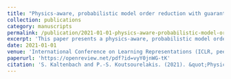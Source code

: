```yaml
---
title: "Physics-aware, probabilistic model order reduction with guaranteed stability"
collection: publications
category: manuscripts
permalink: /publication/2021-01-01-physics-aware-probabilistic-model-order-reduction
excerpt: 'This paper presents a physics-aware, probabilistic model order reduction approach that ensures stability while efficiently reducing computational complexity.'
date: 2021-01-01
venue: 'International Conference on Learning Representations (ICLR, peer-reviewed)'
paperurl: 'https://openreview.net/pdf?id=vyY0jnWG-tK'
citation: 'S. Kaltenbach and P.-S. Koutsourelakis. (2021). &quot;Physics-aware, probabilistic model order reduction with guaranteed stability.&quot; <i>International Conference on Learning Representations (ICLR)</i>.'
---
```

